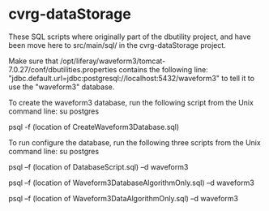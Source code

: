 cvrg-dataStorage
=========
These SQL scripts where originally part of the dbutility project, and have been move here to src/main/sql/ in the cvrg-dataStorage project.
 
Make sure that /opt/liferay/waveform3/tomcat-7.0.27/conf/dbutilities.properties contains the following line:
	"jdbc.default.url=jdbc:postgresql://localhost:5432/waveform3"
to tell it to use the "waveform3" database.

To create the waveform3 database, run the following script from the Unix command line:
su postgres

psql -f (location of CreateWaveform3Database.sql) 

To run configure the database, run the following three scripts from the Unix command line:
su postgres

psql –f (location of DatabaseScript.sql) –d waveform3

psql –f (location of Waveform3DatabaseAlgorithmOnly.sql) –d waveform3

psql –f (location of Waveform3DataAlgorithmOnly.sql) –d waveform3
